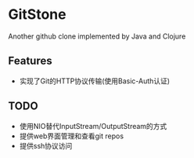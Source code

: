 GitStone
====
Another github clone implemented by Java and Clojure


## Features

* 实现了Git的HTTP协议传输(使用Basic-Auth认证)


## TODO

* 使用NIO替代InputStream/OutputStream的方式
* 提供web界面管理和查看git repos
* 提供ssh协议访问
